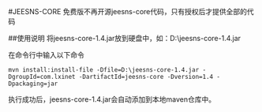 #JEESNS-CORE
免费版不再开源jeesns-core代码，只有授权后才提供全部的代码

##使用说明
将jeesns-core-1.4.jar放到硬盘中，如：D:\jeesns-core-1.4.jar

在命令行中输入以下命令

`mvn install:install-file -Dfile=D:\jeesns-core-1.4.jar -DgroupId=com.lxinet -DartifactId=jeesns-core -Dversion=1.4 -Dpackaging=jar`

执行成功后，jeesns-core-1.4.jar会自动添加到本地maven仓库中。